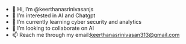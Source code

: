 - 👋 Hi, I’m @keerthanasrinivasanjs
- 👀 I’m interested in AI and Chatgpt
- 🌱 I’m currently learning cyber security and analytics
- 💞️ I’m looking to collaborate on AI
- 📫 Reach me through my email:keerthanasrinivasan313@gmail.com
  

<!---
keerthanasrinivasanjs/keerthanasrinivasanjs is a ✨ special ✨ repository because its `README.md` (this file) appears on your GitHub profile.
You can click the Preview link to take a look at your changes.
--->
